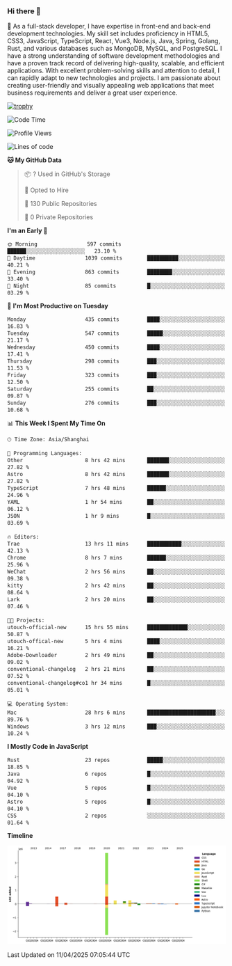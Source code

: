 ### Hi there 👋

🌱 As a full-stack developer, I have expertise in front-end and back-end development technologies. My skill set includes proficiency in HTML5, CSS3, JavaScript, TypeScript, React, Vue3, Node.js, Java, Spring, Golang, Rust, and various databases such as MongoDB, MySQL, and PostgreSQL. I have a strong understanding of software development methodologies and have a proven track record of delivering high-quality, scalable, and efficient applications. With excellent problem-solving skills and attention to detail, I can rapidly adapt to new technologies and projects. I am passionate about creating user-friendly and visually appealing web applications that meet business requirements and deliver a great user experience.

[![trophy](https://github-profile-trophy.vercel.app/?username=elton&rank=SECRET,SSS,SS,S,AAA,AA,A&theme=onedark&no-frame=true&margin-w=10)](https://github.com/ryo-ma/github-profile-trophy)

<!--START_SECTION:waka-->
![Code Time](http://img.shields.io/badge/Code%20Time-1%2C509%20hrs%2036%20mins-blue)

![Profile Views](http://img.shields.io/badge/Profile%20Views-0-blue)

![Lines of code](https://img.shields.io/badge/From%20Hello%20World%20I%27ve%20Written-5.6%20million%20lines%20of%20code-blue)

**🐱 My GitHub Data** 

> 📦 ? Used in GitHub's Storage 
 > 
> 💼 Opted to Hire
 > 
> 📜 130 Public Repositories 
 > 
> 🔑 0 Private Repositories 
 > 
**I'm an Early 🐤** 

```text
🌞 Morning                597 commits         ██████░░░░░░░░░░░░░░░░░░░   23.10 % 
🌆 Daytime                1039 commits        ██████████░░░░░░░░░░░░░░░   40.21 % 
🌃 Evening                863 commits         ████████░░░░░░░░░░░░░░░░░   33.40 % 
🌙 Night                  85 commits          █░░░░░░░░░░░░░░░░░░░░░░░░   03.29 % 
```
📅 **I'm Most Productive on Tuesday** 

```text
Monday                   435 commits         ████░░░░░░░░░░░░░░░░░░░░░   16.83 % 
Tuesday                  547 commits         █████░░░░░░░░░░░░░░░░░░░░   21.17 % 
Wednesday                450 commits         ████░░░░░░░░░░░░░░░░░░░░░   17.41 % 
Thursday                 298 commits         ███░░░░░░░░░░░░░░░░░░░░░░   11.53 % 
Friday                   323 commits         ███░░░░░░░░░░░░░░░░░░░░░░   12.50 % 
Saturday                 255 commits         ██░░░░░░░░░░░░░░░░░░░░░░░   09.87 % 
Sunday                   276 commits         ███░░░░░░░░░░░░░░░░░░░░░░   10.68 % 
```


📊 **This Week I Spent My Time On** 

```text
🕑︎ Time Zone: Asia/Shanghai

💬 Programming Languages: 
Other                    8 hrs 42 mins       ███████░░░░░░░░░░░░░░░░░░   27.82 % 
Astro                    8 hrs 42 mins       ███████░░░░░░░░░░░░░░░░░░   27.82 % 
TypeScript               7 hrs 48 mins       ██████░░░░░░░░░░░░░░░░░░░   24.96 % 
YAML                     1 hr 54 mins        ██░░░░░░░░░░░░░░░░░░░░░░░   06.12 % 
JSON                     1 hr 9 mins         █░░░░░░░░░░░░░░░░░░░░░░░░   03.69 % 

🔥 Editors: 
Trae                     13 hrs 11 mins      ███████████░░░░░░░░░░░░░░   42.13 % 
Chrome                   8 hrs 7 mins        ██████░░░░░░░░░░░░░░░░░░░   25.96 % 
WeChat                   2 hrs 56 mins       ██░░░░░░░░░░░░░░░░░░░░░░░   09.38 % 
kitty                    2 hrs 42 mins       ██░░░░░░░░░░░░░░░░░░░░░░░   08.64 % 
Lark                     2 hrs 20 mins       ██░░░░░░░░░░░░░░░░░░░░░░░   07.46 % 

🐱‍💻 Projects: 
utouch-official-new      15 hrs 55 mins      █████████████░░░░░░░░░░░░   50.87 % 
utouch-offical-new       5 hrs 4 mins        ████░░░░░░░░░░░░░░░░░░░░░   16.21 % 
Adobe-Downloader         2 hrs 49 mins       ██░░░░░░░░░░░░░░░░░░░░░░░   09.02 % 
conventional-changelog   2 hrs 21 mins       ██░░░░░░░░░░░░░░░░░░░░░░░   07.52 % 
conventional-changelog#co1 hr 34 mins        █░░░░░░░░░░░░░░░░░░░░░░░░   05.01 % 

💻 Operating System: 
Mac                      28 hrs 6 mins       ██████████████████████░░░   89.76 % 
Windows                  3 hrs 12 mins       ███░░░░░░░░░░░░░░░░░░░░░░   10.24 % 
```

**I Mostly Code in JavaScript** 

```text
Rust                     23 repos            █████░░░░░░░░░░░░░░░░░░░░   18.85 % 
Java                     6 repos             █░░░░░░░░░░░░░░░░░░░░░░░░   04.92 % 
Vue                      5 repos             █░░░░░░░░░░░░░░░░░░░░░░░░   04.10 % 
Astro                    5 repos             █░░░░░░░░░░░░░░░░░░░░░░░░   04.10 % 
CSS                      2 repos             ░░░░░░░░░░░░░░░░░░░░░░░░░   01.64 % 
```



**Timeline**

![Lines of Code chart](https://raw.githubusercontent.com/elton/elton/main/assets/bar_graph.png)


 Last Updated on 11/04/2025 07:05:44 UTC
<!--END_SECTION:waka-->

<!--
**elton/elton** is a ✨ _special_ ✨ repository because its `README.md` (this file) appears on your GitHub profile.

Here are some ideas to get you started:

- 🔭 I’m currently working on ...
- 🌱 I’m currently learning ...
- 👯 I’m looking to collaborate on ...
- 🤔 I’m looking for help with ...
- 💬 Ask me about ...
- 📫 How to reach me: ...
- 😄 Pronouns: ...
- ⚡ Fun fact: ...
-->

